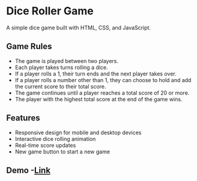 # Dice Roller Game
   A simple dice game built with HTML, CSS, and JavaScript.

## Game Rules
- The game is played between two players.
- Each player takes turns rolling a dice.
- If a player rolls a 1, their turn ends and the next player takes over.
- If a player rolls a number other than 1, they can choose to hold and add the current score to their total score.
- The game continues until a player reaches a total score of 20 or more.
- The player with the highest total score at the end of the game wins.

## Features
- Responsive design for mobile and desktop devices
- Interactive dice rolling animation
- Real-time score updates
- New game button to start a new game
## Demo -[Link]()
